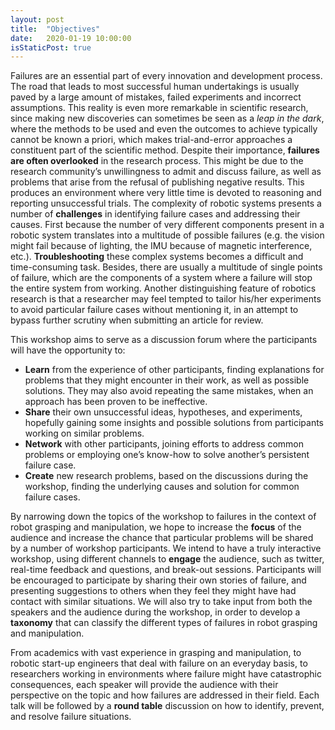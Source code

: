 ```yaml
---
layout: post
title:  "Objectives"
date:   2020-01-19 10:00:00
isStaticPost: true
---
```


Failures are an essential part of every innovation and development process. The road that leads to most successful human undertakings is usually paved by a large amount of mistakes, failed experiments and incorrect assumptions. This reality is even more remarkable in scientific research, since making new discoveries can sometimes be seen as a *leap in the dark*, where the methods to be used and even the outcomes to achieve typically cannot be known a priori, which makes trial-and-error approaches a constituent part of the scientific method.
Despite their importance, **failures are often overlooked** in the research process. This might be due to the research community’s unwillingness to admit and discuss failure, as well as problems that arise from the refusal of publishing negative results. This produces an environment where very little time is devoted to reasoning and reporting unsuccessful trials. 
The complexity of robotic systems presents a number of **challenges** in identifying failure cases and addressing their causes. First because the number of very different components present in a robotic system translates into a multitude of possible failures (e.g. the vision might fail because of lighting, the IMU because of magnetic interference, etc.). **Troubleshooting** these complex systems becomes a difficult and time-consuming task. Besides, there are usually a multitude of single points of failure, which are the components of a system where a failure will stop the entire system from working. Another distinguishing feature of robotics research is that a researcher may feel tempted to tailor his/her experiments to avoid particular failure cases without mentioning it, in an attempt to bypass further scrutiny when submitting an article for review.

This workshop aims to serve as a discussion forum where the participants will have the opportunity to:
* **Learn** from the experience of other participants, finding explanations for problems that they might encounter in their work, as well as possible solutions. They may also avoid repeating the same mistakes, when an approach has been proven to be ineffective.
* **Share** their own unsuccessful ideas, hypotheses, and experiments, hopefully gaining some insights and possible solutions from participants working on similar problems.
* **Network** with other participants, joining efforts to address common problems or employing one’s know-how to solve another’s persistent failure case.
* **Create** new research problems, based on the discussions during the workshop, finding the underlying causes and solution for common failure cases.

By narrowing down the topics of the workshop to failures in the context of robot grasping and manipulation, we hope to increase the **focus** of the audience and increase the chance that particular problems will be shared by a number of workshop participants. We intend to have a truly interactive workshop, using different channels to **engage** the audience, such as twitter, real-time feedback and questions, and break-out sessions. Participants will be encouraged to participate by sharing their own stories of failure, and presenting suggestions to others when they feel they might have had contact with similar situations. We will also try to take input from both the speakers and the audience during the workshop, in order to develop a **taxonomy** that can classify the different types of failures in robot grasping and manipulation.

From academics with vast experience in grasping and manipulation, to robotic start-up engineers that deal with failure on an everyday basis, to researchers working in environments where failure might have catastrophic consequences, each speaker will provide the audience with their perspective on the topic and how failures are addressed in their field. Each talk will be followed by a **round table** discussion on how to identify, prevent, and resolve failure situations.
